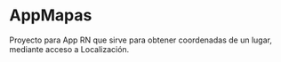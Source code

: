 # AppMapas
Proyecto para App RN que sirve para obtener coordenadas de un lugar, mediante acceso a Localización.
